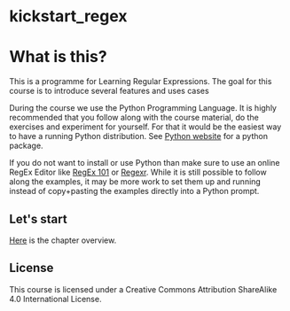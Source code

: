 # kickstart_regex

# What is this?
This is a programme for Learning Regular Expressions. The goal for this course is to introduce several features and uses cases 

During the course we use the Python Programming Language. It is highly recommended that you follow along with the course material, do the exercises and experiment for yourself. For that it would be the easiest way to have a running Python distribution. See [Python website](www.python.org) for a python package. 

If you do not want to install or use Python than make sure to use an online RegEx Editor like [RegEx 101](www.regex101.com) or [Regexr](https://regexr.com/). While it is still possible to follow along the examples, it may be more work to set them up and running instead of copy+pasting the examples directly into a Python prompt.

## Let's start
[Here](content/overview.md) is the chapter overview.

## License
This course is licensed under a Creative Commons Attribution ShareAlike 4.0 International License.